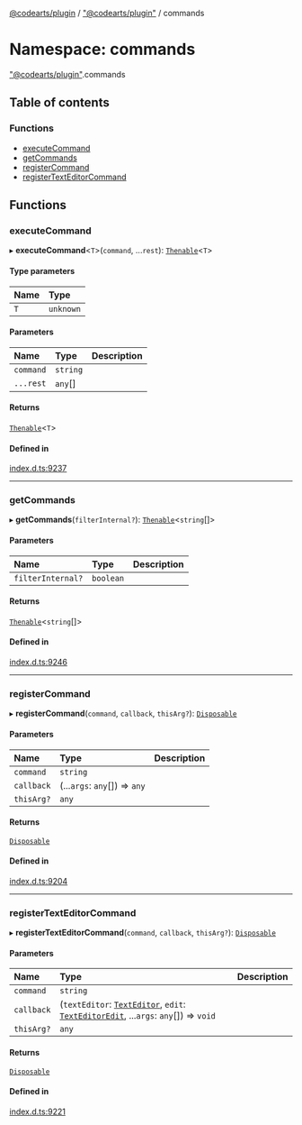 [@codearts/plugin](../README.md) / ["@codearts/plugin"](_codearts_plugin_.md) / commands

# Namespace: commands

["@codearts/plugin"](_codearts_plugin_.md).commands

## Table of contents

### Functions

- [executeCommand](codearts_plugin_.commands.md#executecommand)
- [getCommands](codearts_plugin_.commands.md#getcommands)
- [registerCommand](codearts_plugin_.commands.md#registercommand)
- [registerTextEditorCommand](codearts_plugin_.commands.md#registertexteditorcommand)

## Functions

### executeCommand

▸ **executeCommand**<`T`\>(`command`, ...`rest`): [`Thenable`](../interfaces/Thenable.md)<`T`\>

#### Type parameters

| Name | Type |
| :------ | :------ |
| `T` | `unknown` |

#### Parameters

| Name | Type | Description |
| :------ | :------ | :------ |
| `command` | `string` |  |
| `...rest` | `any`[] |  |

#### Returns

[`Thenable`](../interfaces/Thenable.md)<`T`\>

#### Defined in

[index.d.ts:9237](https://github.com/huaweicloud/cloudide-plugin-api/blob/84e382d/index.d.ts#L9237)

___

### getCommands

▸ **getCommands**(`filterInternal?`): [`Thenable`](../interfaces/Thenable.md)<`string`[]\>

#### Parameters

| Name | Type | Description |
| :------ | :------ | :------ |
| `filterInternal?` | `boolean` |  |

#### Returns

[`Thenable`](../interfaces/Thenable.md)<`string`[]\>

#### Defined in

[index.d.ts:9246](https://github.com/huaweicloud/cloudide-plugin-api/blob/84e382d/index.d.ts#L9246)

___

### registerCommand

▸ **registerCommand**(`command`, `callback`, `thisArg?`): [`Disposable`](../classes/codearts_plugin_.Disposable.md)

#### Parameters

| Name | Type | Description |
| :------ | :------ | :------ |
| `command` | `string` |  |
| `callback` | (...`args`: `any`[]) => `any` |  |
| `thisArg?` | `any` |  |

#### Returns

[`Disposable`](../classes/codearts_plugin_.Disposable.md)

#### Defined in

[index.d.ts:9204](https://github.com/huaweicloud/cloudide-plugin-api/blob/84e382d/index.d.ts#L9204)

___

### registerTextEditorCommand

▸ **registerTextEditorCommand**(`command`, `callback`, `thisArg?`): [`Disposable`](../classes/codearts_plugin_.Disposable.md)

#### Parameters

| Name | Type | Description |
| :------ | :------ | :------ |
| `command` | `string` |  |
| `callback` | (`textEditor`: [`TextEditor`](../interfaces/codearts_plugin_.TextEditor.md), `edit`: [`TextEditorEdit`](../interfaces/codearts_plugin_.TextEditorEdit.md), ...`args`: `any`[]) => `void` |  |
| `thisArg?` | `any` |  |

#### Returns

[`Disposable`](../classes/codearts_plugin_.Disposable.md)

#### Defined in

[index.d.ts:9221](https://github.com/huaweicloud/cloudide-plugin-api/blob/84e382d/index.d.ts#L9221)
